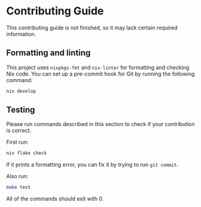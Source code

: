 # Contributing Guide

This contributing guide is not finished, so it may lack certain required information.

## Formatting and linting

This project uses `nixpkgs-fmt` and `nix-linter` for formatting and checking Nix code.
You can set up a pre-commit hook for Git by running the following command:

```sh
nix develop
```

## Testing

Please run commands described in this section to check if your contribution
is correct.

First run:

```sh
nix flake check
```

If it prints a formatting error, you can fix it by trying to run `git commit`.

Also run:

```sh
make test
```

All of the commands should exit with 0.
